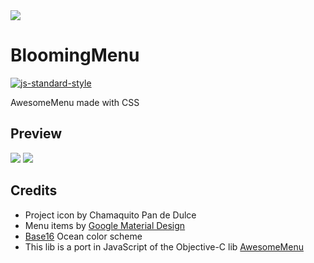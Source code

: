 <img src="http://rawgit.com/caiogondim/blooming-menu/master/logo/logo.svg">

# BloomingMenu 
[![js-standard-style](https://img.shields.io/badge/code%20style-standard-brightgreen.svg?style=flat)](https://github.com/feross/standard)

AwesomeMenu made with CSS

## Preview

<img src="http://rawgit.com/caiogondim/blooming-menu/master/gif-preview/center.gif">
<img src="http://rawgit.com/caiogondim/blooming-menu/master/gif-preview/bottom-left.gif">

## Credits
- Project icon by Chamaquito Pan de Dulce
- Menu items by [Google Material Design](https://github.com/google/material-design-icons)
- [Base16](https://github.com/chriskempson/base16) Ocean color scheme
- This lib is a port in JavaScript of the Objective-C lib [AwesomeMenu](https://github.com/levey/AwesomeMenu)
